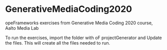 # GenerativeMediaCoding2020
opeFrameworks exercises from Generative Media Coding 2020 course, Aalto Media Lab

To run the exercises, import the folder with oF projectGenerator and Update the files. This will create all the files needed to run.
